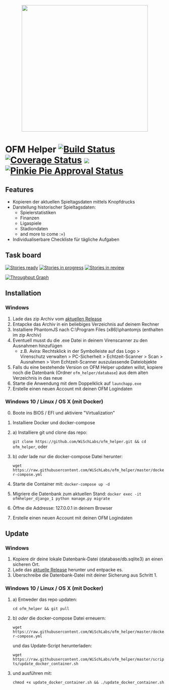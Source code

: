 <p align="center">
  <img src="https://raw.githubusercontent.com/WiSchLabs/ofm_helper/master/core/static/core/img/OFM_Helper.png" width="400px">
</p>

# OFM Helper [![Build Status](https://travis-ci.org/WiSchLabs/ofm_helper.svg?branch=master)](https://travis-ci.org/WiSchLabs/ofm_helper) [![Coverage Status](https://coveralls.io/repos/github/WiSchLabs/ofm_helper/badge.svg?branch=master)](https://coveralls.io/github/WiSchLabs/ofm_helper?branch=master) [![](https://images.microbadger.com/badges/image/wischlabs/ofm_helper.svg)](http://microbadger.com/images/wischlabs/ofm_helper "size of the docker image") [![Pinkie Pie Approval Status](http://dosowisko.net/pinkiepieapproved.svg)](https://www.youtube.com/watch?v=FULyN9Ai-A0)

## Features
* Kopieren der aktuellen Spieltagsdaten mittels Knopfdrucks
* Darstellung historischer Spieltagsdaten:
    * Spielerstatistiken
    * Finanzen
    * Ligaspiele
    * Stadiondaten
    * and more to come :=)
* Individualiserbare Checkliste für tägliche Aufgaben

## Task board

[![Stories ready](https://badge.waffle.io/WiSchLabs/ofm_helper.png?label=backlog&title=Backlog)](http://waffle.io/WiSchLabs/ofm_helper)
[![Stories in progress](https://badge.waffle.io/WiSchLabs/ofm_helper.png?label=in%20progress&title=In%20progress)](http://waffle.io/WiSchLabs/ofm_helper)
[![Stories in review](https://badge.waffle.io/WiSchLabs/ofm_helper.png?label=in%20review&title=In%20review)](http://waffle.io/WiSchLabs/ofm_helper)

[![Throughput Graph](https://graphs.waffle.io/WiSchLabs/ofm_helper/throughput.svg)](https://waffle.io/WiSchLabs/ofm_helper/metrics/throughput)

## Installation

### Windows

1. Lade das zip Archiv vom [aktuellen Release](https://github.com/WiSchLabs/ofm_helper/releases/latest)
2. Entapcke das Archiv in ein beliebiges Verzeichnis auf deinem Rechner
3. Installiere PhantomJS nach C:\Program Files (x86)\phantomjs (enthalten im zip Archiv)
4. Eventuell musst du die .exe Datei in deinem Virenscanner zu den Ausnahmen hinzufügen
   - z.B. Avira: Rechtsklick in der Symbolleiste auf das Logo > Virenschutz verwalten > PC-Sicherheit > Echtzeit-Scanner > Scan > Ausnahmen > Vom Echtzeit-Scanner auszulassende Dateiobjekte
5. Falls du eine bestehende Version on OFM Helper updaten willst, kopiere noch die Datenbank (Ordner `ofm_helper/database`) aus dem alten Verzeichnis in das neue
6. Starte die Anwendung mit dem Doppelklick auf `launchapp.exe`
7. Erstelle einen neuen Account mit deinen OFM Logindaten

### Windows 10 / Linux / OS X (mit Docker)

0. Boote ins BIOS / EFI und aktiviere "Virtualization"
1. Installiere Docker und docker-compose
2. a) Installiere git und clone das repo: 

    `git clone https://github.com/WiSchLabs/ofm_helper.git && cd ofm_helper`, oder
2. b) *oder* lade nur die docker-compose Datei herunter: 

    `wget https://raw.githubusercontent.com/WiSchLabs/ofm_helper/master/docker-compose.yml`
3. Starte die Container mit: `docker-compose up -d`
4. Migriere die Datenbank zum aktuellen Stand: `docker exec -it ofmhelper_django_1 python manage.py migrate`
5. Öffne die Addresse: 127.0.0.1 in deinem Browser
6. Erstelle einen neuen Account mit deinen OFM Logindaten

## Update 

### Windows
1. Kopiere dir deine lokale Datenbank-Datei (database/db.sqlite3) an einen sicheren Ort. 
2. Lade das [aktuelle Release](https://github.com/WiSchLabs/ofm_helper/releases/latest) herunter und entpacke es.
3. Überschreibe die Datenbank-Datei mit deiner Sicherung aus Schritt 1.

### Windows 10 / Linux / OS X (mit Docker)

1. a) Entweder das repo updaten:

    `cd ofm_helper && git pull`
1. b) *oder* die docker-compose Datei erneuern: 

    `wget https://raw.githubusercontent.com/WiSchLabs/ofm_helper/master/docker-compose.yml`
     
    und das Update-Script herunterladen:
    
    `wget https://raw.githubusercontent.com/WiSchLabs/ofm_helper/master/scripts/update_docker_container.sh`
2.  und ausführen mit:

    `chmod +x update_docker_container.sh && ./update_docker_container.sh`


